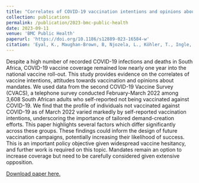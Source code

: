 ```yaml
---
title: "Correlates of COVID-19 vaccination intentions and opinions about mandates among four groups of adults in South Africa with distinct vaccine intentions: Evidence from a large national survey"
collection: publications
permalink: /publication/2023-bmc-public-health
date: 2023-09-11
venue: 'BMC Public Health'
paperurl: 'https://doi.org/10.1186/s12889-023-16584-w'
citation: 'Eyal, K., Maughan-Brown, B, Njozela, L., Köhler, T., Ingle, K.P., Brophy, T.S.L. and Buttenheim, A.M. (2023). Correlates of COVID-19 vaccination intentions and opinions about mandates among four groups of adults in South Africa with distinct vaccine intentions: Evidence from a large national survey. BMC Public Health, 23(1767): 1-12.'
---
```


Despite a high number of recorded COVID-19 infections and deaths in South Africa, COVID-19 vaccine coverage remained low nearly one year into the national vaccine roll-out. This study provides evidence on the correlates of vaccine intentions, attitudes towards vaccination and opinions about mandates. We used data from the second COVID-19 Vaccine Survey (CVACS), a telephone survey conducted February-March 2022 among 3,608 South African adults who self-reported not being vaccinated against COVID-19. We find that the profile of individuals not vaccinated against COVID-19 as of March 2022 varied markedly by self-reported vaccination intentions, underscoring the importance of tailored demand-creation efforts. This paper highlights several factors which differ significantly across these groups. These findings could inform the design of future vaccination campaigns, potentially increasing their likelihood of success. This is an important policy objective given widespread vaccine hesitancy, and further work is required on this topic. Mandates remain an option to increase coverage but need to be carefully considered given extensive opposition.

[Download paper here.](https://bmcpublichealth.biomedcentral.com/counter/pdf/10.1186/s12889-023-16584-w.pdf)


